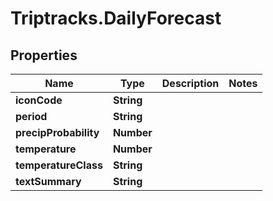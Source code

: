 # Triptracks.DailyForecast

## Properties

Name | Type | Description | Notes
------------ | ------------- | ------------- | -------------
**iconCode** | **String** |  | 
**period** | **String** |  | 
**precipProbability** | **Number** |  | 
**temperature** | **Number** |  | 
**temperatureClass** | **String** |  | 
**textSummary** | **String** |  | 


